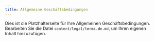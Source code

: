 ```yaml
---
title: Allgemeine Geschäftsbedingungen
---
```


Dies ist die Platzhalterseite für Ihre Allgemeinen Geschäftsbedingungen. Bearbeiten Sie die Datei `content/legal/terms.de.md`, um Ihren eigenen Inhalt hinzuzufügen.
